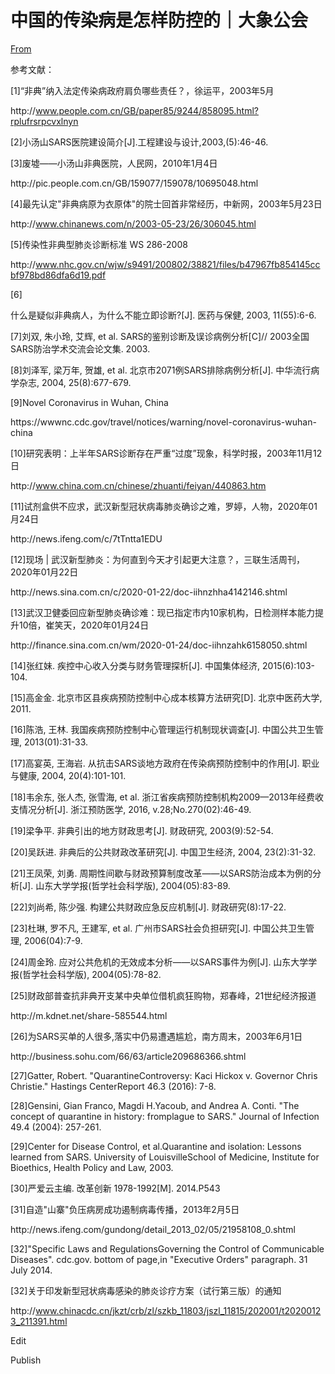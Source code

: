 # 中国的传染病是怎样防控的｜大象公会

[From](https://mp.weixin.qq.com/s/J50k5jLWoOufSW27hjyd0g)  

参考文献：

\[1]“非典”纳入法定传染病政府肩负哪些责任？，徐运平，2003年5月

http&#x3A;//www.people.com.cn/GB/paper85/9244/858095.html?rplufrsrpcvxlnyn

\[2]小汤山SARS医院建设简介\[J].工程建设与设计,2003,(5):46-46.

\[3]废墟——小汤山非典医院，人民网，2010年1月4日

http&#x3A;//pic.people.com.cn/GB/159077/159078/10695048.html

\[4]最先认定"非典病原为衣原体"的院士回首非常经历，中新网，2003年5月23日

http&#x3A;//www.chinanews.com/n/2003-05-23/26/306045.html

\[5]传染性非典型肺炎诊断标准 WS 286-2008

http&#x3A;//www.nhc.gov.cn/wjw/s9491/200802/38821/files/b47967fb854145ccbf978bd86dfa6d19.pdf

\[6]

什么是疑似非典病人，为什么不能立即诊断?\[J]. 医药与保健, 2003, 11(55):6-6.

\[7]刘双, 朱小玲, 艾辉, et al. SARS的鉴别诊断及误诊病例分析\[C]// 2003全国SARS防治学术交流会论文集. 2003.

\[8]刘泽军, 梁万年, 贺雄, et al. 北京市2071例SARS排除病例分析\[J]. 中华流行病学杂志, 2004, 25(8):677-679.

\[9]Novel Coronavirus in Wuhan, China

https&#x3A;//wwwnc.cdc.gov/travel/notices/warning/novel-coronavirus-wuhan-china

\[10]研究表明：上半年SARS诊断存在严重“过度”现象，科学时报，2003年11月12日

http&#x3A;//www.china.com.cn/chinese/zhuanti/feiyan/440863.htm

\[11]试剂盒供不应求，武汉新型冠状病毒肺炎确诊之难，罗婷，人物，2020年01月24日

http&#x3A;//news.ifeng.com/c/7tTntta1EDU

\[12]现场 | 武汉新型肺炎：为何直到今天才引起更大注意？，三联生活周刊，2020年01月22日

http&#x3A;//news.sina.com.cn/c/2020-01-22/doc-iihnzhha4142146.shtml

\[13]武汉卫健委回应新型肺炎确诊难：现已指定市内10家机构，日检测样本能力提升10倍，崔笑天，2020年01月24日

http&#x3A;//finance.sina.com.cn/wm/2020-01-24/doc-iihnzahk6158050.shtml

\[14]张红妹. 疾控中心收入分类与财务管理探析\[J]. 中国集体经济, 2015(6):103-104.

\[15]高金金. 北京市区县疾病预防控制中心成本核算方法研究\[D]. 北京中医药大学, 2011.

\[16]陈浩, 王林. 我国疾病预防控制中心管理运行机制现状调查\[J]. 中国公共卫生管理, 2013(01):31-33.

\[17]高宴英, 王海岩. 从抗击SARS谈地方政府在传染病预防控制中的作用\[J]. 职业与健康, 2004, 20(4):101-101.

\[18]韦余东, 张人杰, 张雪海, et al. 浙江省疾病预防控制机构2009—2013年经费收支情况分析\[J]. 浙江预防医学, 2016, v.28;No.270(02):46-49.

\[19]梁争平. 非典引出的地方财政思考\[J]. 财政研究, 2003(9):52-54.

\[20]吴跃进. 非典后的公共财政改革研究\[J]. 中国卫生经济, 2004, 23(2):31-32.

\[21]王凤荣, 刘勇. 周期性间歇与财政预算制度改革——以SARS防治成本为例的分析\[J]. 山东大学学报(哲学社会科学版), 2004(05):83-89.

\[22]刘尚希, 陈少强. 构建公共财政应急反应机制\[J]. 财政研究(8):17-22.

\[23]杜琳, 罗不凡, 王建军, et al. 广州市SARS社会负担研究\[J]. 中国公共卫生管理, 2006(04):7-9.

\[24]周金玲. 应对公共危机的无效成本分析——以SARS事件为例\[J]. 山东大学学报(哲学社会科学版), 2004(05):78-82.

\[25]财政部普查抗非典开支某中央单位借机疯狂购物，郑春峰，21世纪经济报道

http&#x3A;//m.kdnet.net/share-585544.html

\[26]为SARS买单的人很多,落实中仍易遭遇尴尬，南方周末，2003年6月1日

http&#x3A;//business.sohu.com/66/63/article209686366.shtml

\[27]Gatter, Robert. "QuarantineControversy: Kaci Hickox v. Governor Chris Christie." Hastings CenterReport 46.3 (2016): 7-8.

\[28]Gensini, Gian Franco, Magdi H.Yacoub, and Andrea A. Conti. "The concept of quarantine in history: fromplague to SARS." Journal of Infection 49.4 (2004): 257-261.

\[29]Center for Disease Control, et al.Quarantine and isolation: Lessons learned from SARS. University of LouisvilleSchool of Medicine, Institute for Bioethics, Health Policy and Law, 2003.

\[30]严爱云主编. 改革创新 1978-1992\[M]. 2014.P543

\[31]自造"山寨"负压病房成功遏制病毒传播，2013年2月5日

http&#x3A;//news.ifeng.com/gundong/detail_2013_02/05/21958108_0.shtml

\[32]"Specific Laws and RegulationsGoverning the Control of Communicable Diseases". cdc.gov. bottom of page,in "Executive Orders" paragraph. 31 July 2014.

\[32]关于印发新型冠状病毒感染的肺炎诊疗方案（试行第三版）的通知

http&#x3A;//www.chinacdc.cn/jkzt/crb/zl/szkb_11803/jszl_11815/202001/t20200123_211391.html

Edit

Publish
